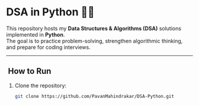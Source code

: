 # DSA in Python 🐍🚀

This repository hosts my **Data Structures & Algorithms (DSA)** solutions implemented in **Python**.  
The goal is to practice problem-solving, strengthen algorithmic thinking, and prepare for coding interviews.

---

## ​ How to Run
1. Clone the repository:
   ```bash
   git clone https://github.com/PavanMahindrakar/DSA-Python.git
